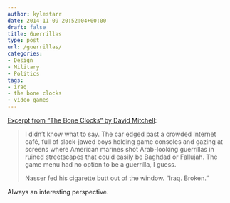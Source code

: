 ```yaml
---
author: kylestarr
date: 2014-11-09 20:52:04+00:00
draft: false
title: Guerrillas
type: post
url: /guerrillas/
categories:
- Design
- Military
- Politics
tags:
- iraq
- the bone clocks
- video games
---
```


[Excerpt from “The Bone Clocks” by David Mitchell](https://itunes.apple.com/WebObjects/MZStore.woa/wa/viewBook?id=822595192):

> I didn’t know what to say. The car edged past a crowded Internet café, full of slack-jawed boys holding game consoles and gazing at screens where American marines shot Arab-looking guerrillas in ruined streetscapes that could easily be Baghdad or Fallujah. The game menu had no option to be a guerrilla, I guess.
>
> Nasser fed his cigarette butt out of the window. “Iraq. Broken.”

Always an interesting perspective.
